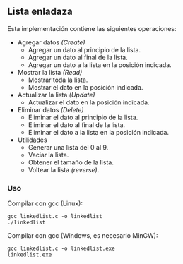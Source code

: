 ## Lista enladaza

Esta implementación contiene las siguientes operaciones:

- Agregar datos _(Create)_
  - Agregar un dato al principio de la lista.
  - Agregar un dato al final de la lista.
  - Agregar un dato a la lista en la posición indicada.
- Mostrar la lista _(Read)_
  - Mostrar toda la lista.
  - Mostrar el dato en la posición indicada.
- Actualizar la lista _(Update)_
  - Actualizar el dato en la posición indicada.
- Eliminar datos _(Delete)_
  - Eliminar el dato al principio de la lista.
  - Eliminar el dato al final de la lista.
  - Eliminar el dato a la lista en la posición indicada.
- Utilidades
  - Generar una lista del 0 al 9.
  - Vaciar la lista.
  - Obtener el tamaño de la lista.
  - Voltear la lista _(reverse)_.

### Uso

Compilar con gcc (Linux):

```
gcc linkedlist.c -o linkedlist
./linkedlist
```

Compilar con gcc (Windows, es necesario MinGW):

```
gcc linkedlist.c -o linkedlist.exe
linkedlist.exe
```
